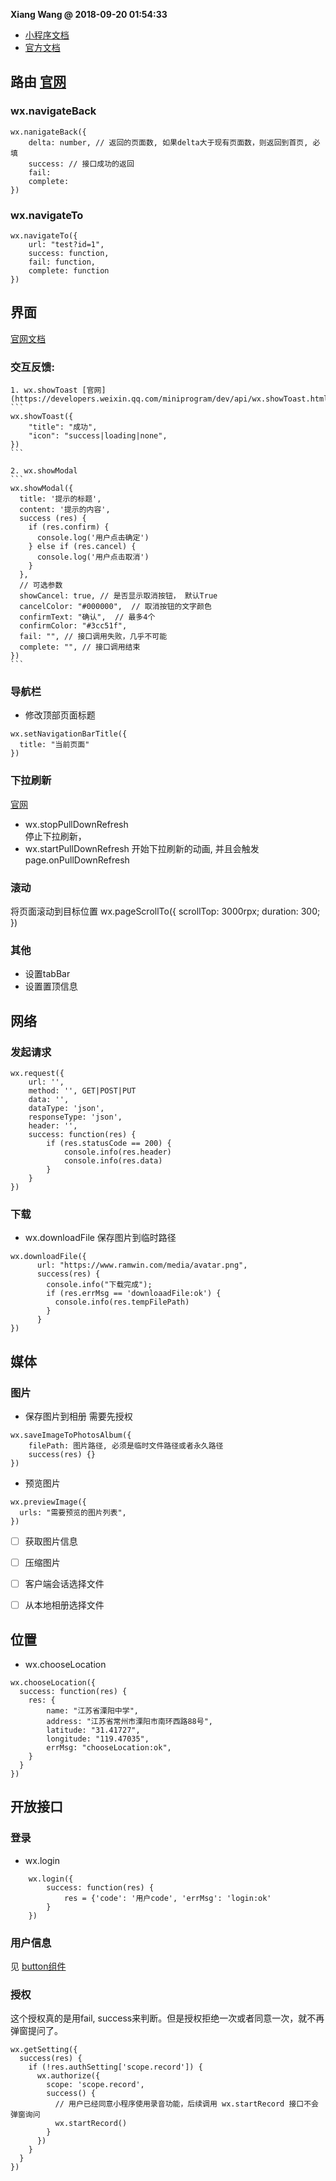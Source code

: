 **Xiang Wang @ 2018-09-20 01:54:33**

* [小程序文档](./README.md)
* [官方文档](https://developers.weixin.qq.com/miniprogram/dev/api/)

## 路由 [官网](https://developers.weixin.qq.com/miniprogram/dev/api/wx.navigateBack.html)

### wx.navigateBack
```
wx.nanigateBack({
    delta: number, // 返回的页面数, 如果delta大于现有页面数，则返回到首页, 必填
    success: // 接口成功的返回
    fail:
    complete:
})
```

### wx.navigateTo
```
wx.navigateTo({
    url: "test?id=1",
    success: function,
    fail: function,
    complete: function
})
```

## 界面
[官网文档](https://developers.weixin.qq.com/miniprogram/dev/api/api-react.html)
### 交互反馈:
    1. wx.showToast [官网](https://developers.weixin.qq.com/miniprogram/dev/api/wx.showToast.html)
    ```
    wx.showToast({
        "title": "成功",
        "icon": "success|loading|none",
    })
    ```

    2. wx.showModal
    ```
    wx.showModal({
      title: '提示的标题',
      content: '提示的内容',
      success (res) {
        if (res.confirm) {
          console.log('用户点击确定')
        } else if (res.cancel) {
          console.log('用户点击取消')
        }
      },
      // 可选参数
      showCancel: true, // 是否显示取消按钮， 默认True
      cancelColor: "#000000",  // 取消按钮的文字颜色
      confirmText: "确认",  // 最多4个
      confirmColor: "#3cc51f",
      fail: "", // 接口调用失败，几乎不可能
      complete: "", // 接口调用结束
    })
    ```

### 导航栏
* 修改顶部页面标题
```
wx.setNavigationBarTitle({
  title: "当前页面"
})
```

### 下拉刷新
[官网](https://developers.weixin.qq.com/miniprogram/dev/api/wx.stopPullDownRefresh.html)
* wx.stopPullDownRefresh  
停止下拉刷新，
* wx.startPullDownRefresh
开始下拉刷新的动画, 并且会触发 page.onPullDownRefresh

### 滚动
将页面滚动到目标位置
wx.pageScrollTo({
    scrollTop: 3000rpx;
    duration: 300;
})

### 其他
* 设置tabBar
* 设置置顶信息


## 网络
### 发起请求
```
wx.request({
    url: '',
    method: '', GET|POST|PUT
    data: '',
    dataType: 'json',
    responseType: 'json',
    header: '',
    success: function(res) {
        if (res.statusCode == 200) {
            console.info(res.header)
            console.info(res.data)
        }
    }
})
```

### 下载
* wx.downloadFile
保存图片到临时路径
```
wx.downloadFile({
      url: "https://www.ramwin.com/media/avatar.png",
      success(res) {
        console.info("下载完成");
        if (res.errMsg == 'downloaadFile:ok') {
          console.info(res.tempFilePath)
        }
      }
})
```

## 媒体
### 图片
* 保存图片到相册 需要先授权
```
wx.saveImageToPhotosAlbum({
    filePath: 图片路径, 必须是临时文件路径或者永久路径
    success(res) {}
})
```

* 预览图片
```
wx.previewImage({
  urls: "需要预览的图片列表",
})
```
* [ ] 获取图片信息
* [ ] 压缩图片
* [ ] 客户端会话选择文件
* [ ] 从本地相册选择文件


## 位置
* wx.chooseLocation
```
wx.chooseLocation({
  success: function(res) {
    res: {
        name: "江苏省溧阳中学",
        address: "江苏省常州市溧阳市南环西路88号",
        latitude: "31.41727",
        longitude: "119.47035",
        errMsg: "chooseLocation:ok",
    }
  }
})
```

## 开放接口
### 登录
* wx.login
```
    wx.login({
        success: function(res) {
            res = {'code': '用户code', 'errMsg': 'login:ok'
        }
    })
```

### 用户信息
见 [button组件](./组件.md#button)

### 授权
这个授权真的是用fail, success来判断。但是授权拒绝一次或者同意一次，就不再弹窗提问了。
```
wx.getSetting({
  success(res) {
    if (!res.authSetting['scope.record']) {
      wx.authorize({
        scope: 'scope.record',
        success() {
          // 用户已经同意小程序使用录音功能，后续调用 wx.startRecord 接口不会弹窗询问
          wx.startRecord()
        }
      })
    }
  }
})
```
